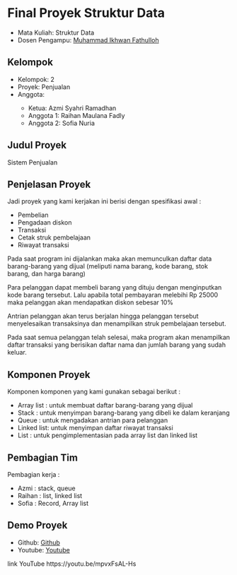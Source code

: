 # Final Proyek Struktur Data
<ul>
  <li>Mata Kuliah: Struktur Data</li>
  <li>Dosen Pengampu: <a href="https://github.com/Muhammad-Ikhwan-Fathulloh">Muhammad Ikhwan Fathulloh</a></li>
</ul>

## Kelompok
<ul>
  <li>Kelompok: 2</li>
  <li>Proyek: Penjualan</li>
  <li>Anggota:</li>
  <ul>
    <li>Ketua: Azmi Syahri Ramadhan </a></li>
    <li>Anggota 1: Raihan Maulana Fadly</a></li>
    <li>Anggota 2: Sofia Nuria </a></li>
  </ul>
</ul>

## Judul Proyek
<p>Sistem Penjualan</p>

## Penjelasan Proyek
<p>Jadi proyek yang kami kerjakan ini berisi dengan spesifikasi awal : </p>
<ul>
  <li>Pembelian</li>
  <li>Pengadaan diskon</li>
  <li>Transaksi</li>
  <li>Cetak struk pembelajaan</li>
  <li>Riwayat transaksi</li></li>
</ul>

<p>Pada saat program ini dijalankan maka akan memunculkan daftar data barang-barang yang dijual (meliputi nama barang, kode barang, stok barang, dan harga barang)</p>
<p>Para pelanggan dapat membeli barang yang dituju dengan menginputkan kode barang tersebut. Lalu apabila total pembayaran melebihi Rp 25000 maka pelanggan akan mendapatkan diskon sebesar 10% </p>
<p>Antrian pelanggan akan terus berjalan hingga pelanggan tersebut menyelesaikan transaksinya dan menampilkan struk pembelajaan tersebut.</p>
<p>Pada saat semua pelanggan telah selesai, maka program akan menampilkan daftar transaksi yang berisikan daftar nama dan jumlah barang yang sudah keluar.</p>


## Komponen Proyek
<p>Komponen komponen yang kami gunakan sebagai berikut :</p>
<ul>
  <li>Array list : untuk membuat daftar barang-barang yang dijual</li>
  <li>Stack : untuk menyimpan barang-barang yang dibeli ke dalam keranjang</li>
  <li>Queue : untuk mengadakan antrian para pelanggan</li>
  <li>Linked list: untuk menyimpan daftar riwayat transaksi  </li>
  <li>List : untuk pengimplementasian pada array list dan linked list</li>
</ul>

## Pembagian Tim
<p>Pembagian kerja : </p>
<ul>
  <li>Azmi : stack, queue</li>
  <li>Raihan : list, linked list</li>
  <li>Sofia : Record, Array list</li>
</ul>

## Demo Proyek
<ul>
  <li>Github: <a href="https://github.com/RhnFdly/Struktur-data_1_Sistem-Penjualan">Github</a></li>
  <li>Youtube: <a href="">Youtube</a></li>
</ul>
link YouTube 
https://youtu.be/mpvxFsAL-Hs
